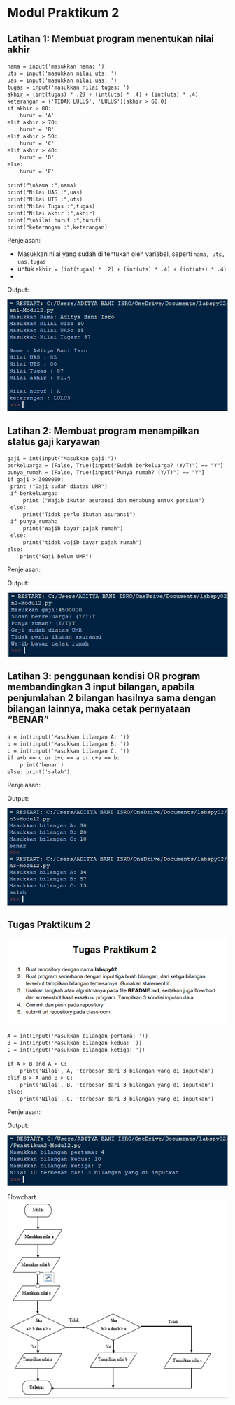 # Modul Praktikum 2
## Latihan 1: Membuat program menentukan nilai akhir
```
nama = input('masukkan nama: ')
uts = input('masukkan nilai uts: ')
uas = input('masukkan nilai uas: ')
tugas = input('masukkan nilai tugas: ')
akhir = (int(tugas) * .2) + (int(uts) * .4) + (int(uts) * .4)
keterangan = ('TIDAK LULUS', 'LULUS')[akhir > 60.0]
if akhir > 80:
    huruf = 'A'
elif akhir > 70:
    huruf = 'B'
elif akhir > 50:
    huruf = 'C'
elif akhir > 40:
    huruf = 'D'
else:
    huruf = 'E'

print("\nNama :",nama)
print("Nilai UAS :",uas)
print("Nilai UTS :",uts)
print("Nilai Tugas :",tugas)  
print("Nilai akhir :",akhir)
print("\nNilai huruf :",huruf)
print("keterangan :",keterangan)

```
Penjelasan:
* Masukkan nilai yang sudah di tentukan oleh variabel, seperti ``nama, uts, uas,tugas``
* untuk ``akhir = (int(tugas) * .2) + (int(uts) * .4) + (int(uts) * .4)``
*


Output:

![Output-latihan1](Latihan1/Gambar/gbr1.PNG)

## Latihan 2: Membuat program menampilkan status gaji karyawan

```
gaji = int(input("Masukkan gaji:"))
berkeluarga = (False, True)[input("Sudah berkeluarga? (Y/T)") == "Y"]
punya_rumah = (False, True)[input("Punya rumah? (Y/T)") == "Y"]
if gaji > 3000000:
 print ("Gaji sudah diatas UMR")
 if berkeluarga:
     print ("Wajib ikutan asuransi dan menabung untuk pensiun")
 else:
     print("Tidak perlu ikutan asuransi")
 if punya_rumah:
     print("Wajib bayar pajak rumah")
 else:
     print("tidak wajib bayar pajak rumah")
else:
    print("Gaji belum UMR")
```
Penjelasan:

Output:

![Output-Latihan2](Latihan2/Gambar/gbr1.PNG)

## Latihan 3: penggunaan kondisi OR program membandingkan 3 input bilangan, apabila penjumlahan 2 bilangan hasilnya sama dengan bilangan lainnya, maka cetak pernyataan “BENAR”

```
a = int(input('Masukkan bilangan A: '))
b = int(input('Masukkan bilangan B: '))
c = int(input('Masukkan bilangan C: '))
if a+b == c or b+c == a or c+a == b:
    print('benar')
else: print('salah')
```
Penjelasan:

Output:

![Output-Latihan3](Latihan3/Gambar/gbr1.PNG)

## Tugas Praktikum 2

![soal-praktikum-modul2](TugasPraktikum2/Gambar/gbr1.PNG)

```
A = int(input('Masukkan bilangan pertama: '))
B = int(input('Masukkan bilangan kedua: '))
C = int(input('Masukkan bilangan ketiga: '))

if A > B and A > C:
    print('Nilai', A, 'terbesar dari 3 bilangan yang di inputkan')
elif B > A and B > C:
    print('Nilai', B, 'terbesar dari 3 bilangan yang di inputkan')
else:
    print('Nilai', C, 'terbesar dari 3 bilangan yang di inputkan')
```
Penjelasan:

Output:

![tugas-praktikum-modul2](TugasPraktikum2/Gambar/gbr2.PNG)

Flowchart
![flowchart-praktikum-modul2](TugasPraktikum2/Gambar/gbr3flowchart.PNG)
